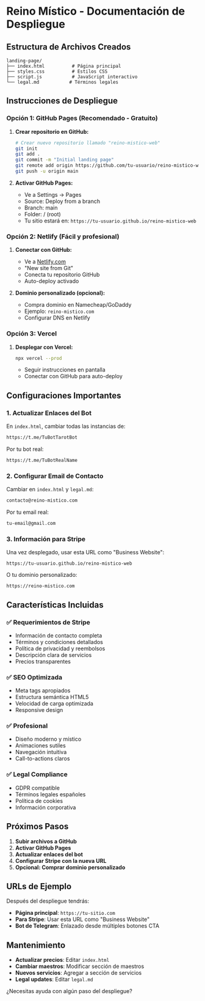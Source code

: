 # Reino Místico - Documentación de Despliegue

## Estructura de Archivos Creados

```
landing-page/
├── index.html          # Página principal
├── styles.css          # Estilos CSS
├── script.js           # JavaScript interactivo
└── legal.md           # Términos legales
```

## Instrucciones de Despliegue

### Opción 1: GitHub Pages (Recomendado - Gratuito)

1. **Crear repositorio en GitHub:**
   ```bash
   # Crear nuevo repositorio llamado "reino-mistico-web"
   git init
   git add .
   git commit -m "Initial landing page"
   git remote add origin https://github.com/tu-usuario/reino-mistico-web.git
   git push -u origin main
   ```

2. **Activar GitHub Pages:**
   - Ve a Settings → Pages
   - Source: Deploy from a branch
   - Branch: main
   - Folder: / (root)
   - Tu sitio estará en: `https://tu-usuario.github.io/reino-mistico-web`

### Opción 2: Netlify (Fácil y profesional)

1. **Conectar con GitHub:**
   - Ve a [Netlify.com](https://netlify.com)
   - "New site from Git"
   - Conecta tu repositorio GitHub
   - Auto-deploy activado

2. **Dominio personalizado (opcional):**
   - Compra dominio en Namecheap/GoDaddy
   - Ejemplo: `reino-mistico.com`
   - Configurar DNS en Netlify

### Opción 3: Vercel

1. **Desplegar con Vercel:**
   ```bash
   npx vercel --prod
   ```
   - Seguir instrucciones en pantalla
   - Conectar con GitHub para auto-deploy

## Configuraciones Importantes

### 1. Actualizar Enlaces del Bot

En `index.html`, cambiar todas las instancias de:
```html
https://t.me/TuBotTarotBot
```

Por tu bot real:
```html
https://t.me/TuBotRealName
```

### 2. Configurar Email de Contacto

Cambiar en `index.html` y `legal.md`:
```html
contacto@reino-mistico.com
```

Por tu email real:
```html
tu-email@gmail.com
```

### 3. Información para Stripe

Una vez desplegado, usar esta URL como "Business Website":
```
https://tu-usuario.github.io/reino-mistico-web
```

O tu dominio personalizado:
```
https://reino-mistico.com
```

## Características Incluidas

### ✅ Requerimientos de Stripe
- Información de contacto completa
- Términos y condiciones detallados
- Política de privacidad y reembolsos
- Descripción clara de servicios
- Precios transparentes

### ✅ SEO Optimizada
- Meta tags apropiados
- Estructura semántica HTML5
- Velocidad de carga optimizada
- Responsive design

### ✅ Profesional
- Diseño moderno y místico
- Animaciones sutiles
- Navegación intuitiva
- Call-to-actions claros

### ✅ Legal Compliance
- GDPR compatible
- Términos legales españoles
- Política de cookies
- Información corporativa

## Próximos Pasos

1. **Subir archivos a GitHub**
2. **Activar GitHub Pages**
3. **Actualizar enlaces del bot**
4. **Configurar Stripe con la nueva URL**
5. **Opcional: Comprar dominio personalizado**

## URLs de Ejemplo

Después del despliegue tendrás:
- **Página principal**: `https://tu-sitio.com`
- **Para Stripe**: Usar esta URL como "Business Website"
- **Bot de Telegram**: Enlazado desde múltiples botones CTA

## Mantenimiento

- **Actualizar precios**: Editar `index.html`
- **Cambiar maestros**: Modificar sección de maestros
- **Nuevos servicios**: Agregar a sección de servicios
- **Legal updates**: Editar `legal.md`

¿Necesitas ayuda con algún paso del despliegue?
